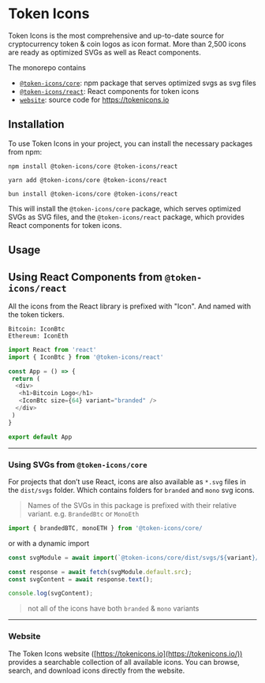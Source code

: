 # Token Icons

Token Icons is the most comprehensive and up-to-date source for cryptocurrency token & coin logos as icon format. More than 2,500 icons are ready as optimized SVGs as well as React components. 

The monorepo contains
- [`@token-icons/core`](https://github.com/token-icons/monorepo/tree/main/packages/core): npm package that serves optimized svgs as svg files
- [`@token-icons/react`](https://github.com/token-icons/monorepo/tree/main/packages/react): React components for token icons
- [`website`](https://tokenicons.io): source code for https://tokenicons.io

## Installation

To use Token Icons in your project, you can install the necessary packages from npm:

```
npm install @token-icons/core @token-icons/react
```

```
yarn add @token-icons/core @token-icons/react
```

```
bun install @token-icons/core @token-icons/react
```

This will install the `@token-icons/core` package, which serves optimized SVGs as SVG files, and the `@token-icons/react` package, which provides React components for token icons.

## Usage

## Using React Components from `@token-icons/react`

All the icons from the React library is prefixed with "Icon". And named with the token tickers.

```
Bitcoin: IconBtc
Ethereum: IconEth
```

```js
import React from 'react'
import { IconBtc } from '@token-icons/react'

const App = () => {
 return (
  <div>
   <h1>Bitcoin Logo</h1>
   <IconBtc size={64} variant="branded" />
  </div>
 )
} 

export default App
```

---

### Using SVGs from `@token-icons/core`

For projects that don’t use React, icons are also available as `*.svg` files in the `dist/svgs` folder. Which contains folders for `branded` and `mono`  svg icons.

> Names of the SVGs in this package is prefixed with their relative variant. e.g. `BrandedBtc` or `MonoEth`

```js
import { brandedBTC, monoETH } from '@token-icons/core/
```

or with a dynamic import

```js
const svgModule = await import(`@token-icons/core/dist/svgs/${variant}/${iconName}.svg`);

const response = await fetch(svgModule.default.src);
const svgContent = await response.text();

console.log(svgContent);
```

> not all of the icons have both `branded` & `mono` variants

---

### Website

The Token Icons website ([https://tokenicons.io](https://tokenicons.io/)) provides a searchable collection of all available icons. You can browse, search, and download icons directly from the website.